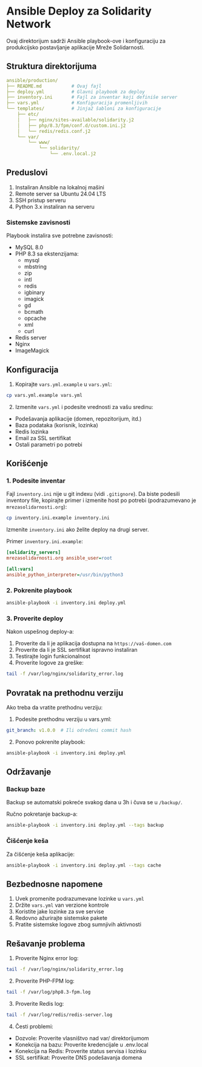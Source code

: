 # Ansible Deploy za Solidarity Network

Ovaj direktorijum sadrži Ansible playbook-ove i konfiguraciju za produkcijsko postavljanje aplikacije Mreže Solidarnosti.

## Struktura direktorijuma

```yaml
ansible/production/
├── README.md           # Ovaj fajl
├── deploy.yml          # Glavni playbook za deploy
├── inventory.ini       # Fajl za inventar koji definiše server
├── vars.yml            # Konfiguracija promenljivih
└── templates/          # Jinja2 šabloni za konfiguracije
    ├── etc/
    │   ├── nginx/sites-available/solidarity.j2
    │   ├── php/8.3/fpm/conf.d/custom.ini.j2
    │   └── redis/redis.conf.j2
    └── var/
        └── www/
            └── solidarity/
                └── .env.local.j2
```

## Preduslovi

1. Instaliran Ansible na lokalnoj mašini
2. Remote server sa Ubuntu 24.04 LTS
3. SSH pristup  serveru
4. Python 3.x instaliran na serveru

### Sistemske zavisnosti

Playbook instalira sve potrebne zavisnosti:

- MySQL 8.0
- PHP 8.3 sa ekstenzijama:
  - mysql
  - mbstring
  - zip
  - intl
  - redis
  - igbinary
  - imagick
  - gd
  - bcmath
  - opcache
  - xml
  - curl
- Redis server
- Nginx
- ImageMagick

## Konfiguracija

1. Kopirajte `vars.yml.example` u `vars.yml`:

```bash
cp vars.yml.example vars.yml
```

2. Izmenite `vars.yml` i podesite vrednosti za vašu sredinu:

- Podešavanja aplikacije (domen, repozitorijum, itd.)
- Baza podataka (korisnik, lozinka)
- Redis lozinka
- Email za SSL sertifikat
- Ostali parametri po potrebi

## Korišćenje

### 1. Podesite inventar

Fajl `inventory.ini` nije u git indexu (vidi `.gitignore`).
Da biste podesili inventory file, kopirajte primer i izmenite host po potrebi (podrazumevano je `mrezasolidarnosti.org`):

```bash
cp inventory.ini.example inventory.ini
```

Izmenite `inventory.ini` ako želite deploy na drugi server.

Primer `inventory.ini.example`:

```ini
[solidarity_servers]
mrezasolidarnosti.org ansible_user=root

[all:vars]
ansible_python_interpreter=/usr/bin/python3
```

### 2. Pokrenite playbook

```bash
ansible-playbook -i inventory.ini deploy.yml
```

### 3. Proverite deploy

Nakon uspešnog deploy-a:

1. Proverite da li je aplikacija dostupna na `https://vaš-domen.com`
2. Proverite da li je SSL sertifikat ispravno instaliran
3. Testirajte login funkcionalnost
4. Proverite logove za greške:

```bash
tail -f /var/log/nginx/solidarity_error.log
```

## Povratak na prethodnu verziju

Ako treba da vratite prethodnu verziju:

1. Podesite prethodnu verziju u vars.yml:

```yaml
git_branch: v1.0.0  # Ili određeni commit hash
```

2. Ponovo pokrenite playbook:

```bash
ansible-playbook -i inventory.ini deploy.yml
```

## Održavanje

### Backup baze

Backup se automatski pokreće svakog dana u 3h i čuva se u `/backup/`.

Ručno pokretanje backup-a:

```bash
ansible-playbook -i inventory.ini deploy.yml --tags backup
```

### Čišćenje keša

Za čišćenje keša aplikacije:

```bash
ansible-playbook -i inventory.ini deploy.yml --tags cache
```

## Bezbednosne napomene

1. Uvek promenite podrazumevane lozinke u `vars.yml`
2. Držite `vars.yml` van verzione kontrole
3. Koristite jake lozinke za sve servise
4. Redovno ažurirajte sistemske pakete
5. Pratite sistemske logove zbog sumnjivih aktivnosti

## Rešavanje problema

1. Proverite Nginx error log:

```bash
tail -f /var/log/nginx/solidarity_error.log
```

2. Proverite PHP-FPM log:

```bash
tail -f /var/log/php8.3-fpm.log
```

3. Proverite Redis log:

```bash
tail -f /var/log/redis/redis-server.log
```

4. Česti problemi:

- Dozvole: Proverite vlasništvo nad var/ direktorijumom
- Konekcija na bazu: Proverite kredencijale u .env.local
- Konekcija na Redis: Proverite status servisa i lozinku
- SSL sertifikat: Proverite DNS podešavanja domena
